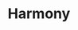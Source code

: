 ---
title: 'Harmony'
description: 'A text chat app that allows users to communicate with other users in real time. Based off of Discord, this app allows users to create online communities in the form of servers and invite other users to join them. Users can send messages in channels, or individual chatrooms, or with other users via direct messages.'
live: 'https://harmony-chat.herokuapp.com/#/'
github: 'https://github.com/VoChrisK/Harmony'
technologies:
    - React
    - Redux
    - Ruby on Rails
    - PostgreSQL
    - WebSocket
mainProject: true
---